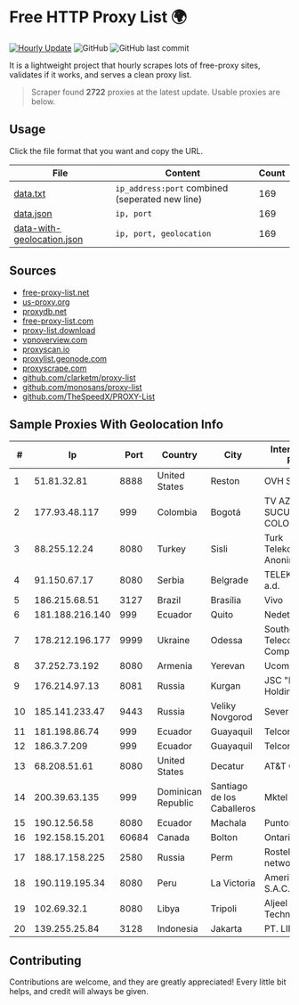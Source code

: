
# Free HTTP Proxy List 🌍

[![Hourly Update](https://github.com/mertguvencli/http-proxy-list/actions/workflows/main.yml/badge.svg?branch=main)](https://github.com/mertguvencli/http-proxy-list/actions/workflows/main.yml)
![GitHub](https://img.shields.io/github/license/mertguvencli/http-proxy-list)
![GitHub last commit](https://img.shields.io/github/last-commit/mertguvencli/http-proxy-list)

It is a lightweight project that hourly scrapes lots of free-proxy sites, validates if it works, and serves a clean proxy list.


> Scraper found **2722** proxies at the latest update. Usable proxies are below.

## Usage

Click the file format that you want and copy the URL.


|File|Content|Count|
|----|-------|-----|
|[data.txt](https://raw.githubusercontent.com/mertguvencli/http-proxy-list/main/proxy-list/data.txt)|`ip_address:port` combined (seperated new line)|169|
|[data.json](https://raw.githubusercontent.com/mertguvencli/http-proxy-list/main/proxy-list/data.json)|`ip, port`|169|
|[data-with-geolocation.json](https://raw.githubusercontent.com/mertguvencli/http-proxy-list/main/proxy-list/data-with-geolocation.json)|`ip, port, geolocation`|169|

## Sources

* [free-proxy-list.net](https://free-proxy-list.net)
* [us-proxy.org](https://www.us-proxy.org)
* [proxydb.net](http://proxydb.net)
* [free-proxy-list.com](https://free-proxy-list.com/?page=&port=&type%5B%5D=http&type%5B%5D=https&up_time=0&search=Search)
* [proxy-list.download](https://www.proxy-list.download/HTTP)
* [vpnoverview.com](https://vpnoverview.com/privacy/anonymous-browsing/free-proxy-servers)
* [proxyscan.io](https://www.proxyscan.io)
* [proxylist.geonode.com](https://proxylist.geonode.com/api/proxy-list?limit=300&page=1&sort_by=lastChecked&sort_type=desc&protocols=http,https)
* [proxyscrape.com](https://api.proxyscrape.com/v2/?request=displayproxies&protocol=http&timeout=10000&country=all&ssl=all&anonymity=all)
* [github.com/clarketm/proxy-list](https://raw.githubusercontent.com/clarketm/proxy-list/master/proxy-list-raw.txt)
* [github.com/monosans/proxy-list](https://raw.githubusercontent.com/monosans/proxy-list/main/proxies/http.txt)
* [github.com/TheSpeedX/PROXY-List](https://raw.githubusercontent.com/TheSpeedX/PROXY-List/master/http.txt)


## Sample Proxies With Geolocation Info

|#|Ip|Port|Country|City|Internet Service Provider|
|-|--|----|-------|----|-------------------------|
|1|51.81.32.81|8888|United States|Reston|OVH SAS|
|2|177.93.48.117|999|Colombia|Bogotá|TV AZTECA SUCURSAL COLOMBIA|
|3|88.255.12.24|8080|Turkey|Sisli|Turk Telekomunikasyon Anonim Sirketi|
|4|91.150.67.17|8080|Serbia|Belgrade|TELEKOM SRBIJA a.d.|
|5|186.215.68.51|3127|Brazil|Brasília|Vivo|
|6|181.188.216.140|999|Ecuador|Quito|Nedetel S.A|
|7|178.212.196.177|9999|Ukraine|Odessa|Southern Telecommunication Company Ltd.|
|8|37.252.73.192|8080|Armenia|Yerevan|Ucom Cjsc|
|9|176.214.97.13|8081|Russia|Kurgan|JSC "ER-Telecom Holding"|
|10|185.141.233.47|9443|Russia|Veliky Novgorod|Sever Telecom JSC|
|11|181.198.86.74|999|Ecuador|Guayaquil|Telconet S.A|
|12|186.3.7.209|999|Ecuador|Guayaquil|Telconet S.A|
|13|68.208.51.61|8080|United States|Decatur|AT&T Corp|
|14|200.39.63.135|999|Dominican Republic|Santiago de los Caballeros|Mktel SRL|
|15|190.12.56.58|8080|Ecuador|Machala|Puntonet S.A.|
|16|192.158.15.201|60684|Canada|Bolton|Ontario Inc.|
|17|188.17.158.225|2580|Russia|Perm|Rostelecom networks|
|18|190.119.195.34|8080|Peru|La Victoria|America Movil Peru S.A.C.|
|19|102.69.32.1|8080|Libya|Tripoli|Aljeel Aljadeed For Technology|
|20|139.255.25.84|3128|Indonesia|Jakarta|PT. LINKNET|



## Contributing

Contributions are welcome, and they are greatly appreciated! Every
little bit helps, and credit will always be given.

